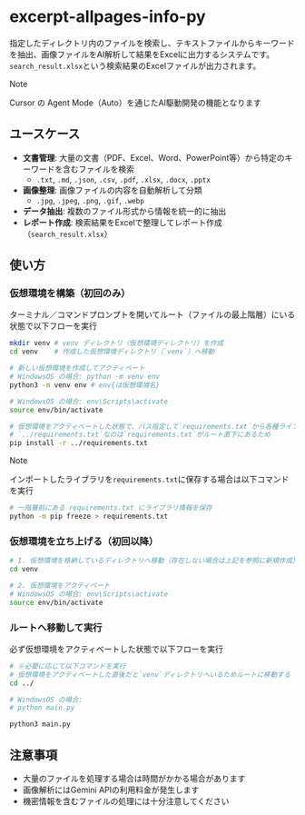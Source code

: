 # excerpt-allpages-info-py

指定したディレクトリ内のファイルを検索し、テキストファイルからキーワードを抽出、画像ファイルをAI解析して結果をExcelに出力するシステムです。<br>`search_result.xlsx`という検索結果のExcelファイルが出力されます。

> [!NOTE]
> Cursor の Agent Mode（Auto）を通じたAI駆動開発の機能となります

## ユースケース

- **文書管理**: 大量の文書（PDF、Excel、Word、PowerPoint等）から特定のキーワードを含むファイルを検索
    - `.txt`, `.md`, `.json`, `.csv`, `.pdf`, `.xlsx`, `.docx`, `.pptx`
- **画像整理**: 画像ファイルの内容を自動解析して分類
    - `.jpg`, `.jpeg`, `.png`, `.gif`, `.webp`
- **データ抽出**: 複数のファイル形式から情報を統一的に抽出
- **レポート作成**: 検索結果をExcelで整理してレポート作成（`search_result.xlsx`）

## 使い方
### 仮想環境を構築（初回のみ）
ターミナル／コマンドプロンプトを開いてルート（ファイルの最上階層）にいる状態で以下フローを実行
```bash
mkdir venv # venv ディレクトリ（仮想環境ディレクトリ）を作成
cd venv    # 作成した仮想環境ディレクトリ（`venv`）へ移動

# 新しい仮想環境を作成してアクティベート
# WindowsOS の場合: python -m venv env
python3 -m venv env # env{は仮想環境名}

# WindowsOS の場合: env\Scripts\activate
source env/bin/activate

# 仮想環境をアクティベートした状態で、パス指定して`requirements.txt`から各種ライブラリをインストール
# `../requirements.txt`なのは`requirements.txt`がルート直下にあるため
pip install -r ../requirements.txt
```

> [!NOTE]
> インポートしたライブラリを`requirements.txt`に保存する場合は以下コマンドを実行
```bash
# 一階層前にある requirements.txt にライブラリ情報を保存
python -m pip freeze > requirements.txt
```

### 仮想環境を立ち上げる（初回以降）
```bash
# 1. 仮想環境を格納しているディレクトリへ移動（存在しない場合は上記を参照に新規作成）
cd venv

# 2. 仮想環境をアクティベート
# WindowsOS の場合: env\Scripts\activate
source env/bin/activate
```

### ルートへ移動して実行
必ず仮想環境をアクティベートした状態で以下フローを実行
```bash
# ※必要に応じて以下コマンドを実行
# 仮想環境をアクティベートした直後だと`venv`ディレクトリへいるためルートに移動する
cd ../

# WindowsOS の場合:
# python main.py

python3 main.py
```

## 注意事項

- 大量のファイルを処理する場合は時間がかかる場合があります
- 画像解析にはGemini APIの利用料金が発生します
- 機密情報を含むファイルの処理には十分注意してください
